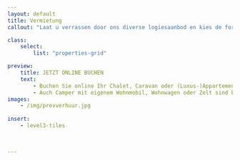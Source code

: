 ```yaml
---
layout: default
title: Vermietung
callout: "Laat u verrassen door ons diverse logiesaanbod en kies de formule die het best bij u past."

class:
    select: 
        list: "properties-grid"

preview:
    title: JETZT ONLINE BUCHEN
    text: 
        - Buchen Sie online Ihr Chalet, Caravan oder (Luxus-)Appartement und genießen Sie ganz und gar einen sorgenfreien und komfortablen Aufenthalt. 
        - Auch Camper mit eigenem Wohnmobil, Wohnwagen oder Zelt sind bei uns recht herzlich willkommen. Auch Campingplätze können online gebucht werden.    
images:
    - /img/prevverhuur.jpg
    
insert:
    - level3-tiles
    
    

---
```

